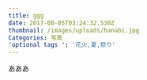 ```yaml
---
title: ggg
date: 2017-08-05T03:24:32.530Z
thumbnail: /images/uploads/hanabi.jpg
Categories: 写真
'optional tags ': '花火,夏,祭り'
---
```

あああ
